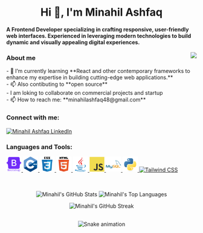 <h1 align="center">Hi 👋, I'm Minahil Ashfaq</h1>
<h4 align="left">A Frontend Developer specializing in crafting responsive, user-friendly web interfaces. Experienced in leveraging modern technologies to build dynamic and visually appealing digital experiences.</h4>

<img align="right" height="150" src="https://www.flaticon.com/free-sticker/binary-code_11920708?term=tech&page=2&position=20&origin=search&related_id=11920708
" />

###
<h3>About me</h3>
- 🌱 I’m currently learning **React and other contemporary frameworks to enhance my expertise in building cutting-edge web applications.** <br>
- 📫 Also contibuting to **open source** <br>
- I am loking to collaborate on commercial projects and startup <br>
- 📫 How to reach me: **minahilashfaq48@gmail.com**

<h3 align="left">Connect with me:</h3>
<p align="left">
    <a href="https://www.linkedin.com/in/minahil-ashfaq-781011272/" target="_blank">
        <img align="center" src="https://raw.githubusercontent.com/rahuldkjain/github-profile-readme-generator/master/src/images/icons/Social/linked-in-alt.svg" alt="Minahil Ashfaq LinkedIn" height="30" width="40" />
    </a>
</p>

<h3 align="left">Languages and Tools:</h3>
<p align="left">
    <a href="https://getbootstrap.com" target="_blank" rel="noreferrer">
        <img src="https://raw.githubusercontent.com/devicons/devicon/master/icons/bootstrap/bootstrap-plain-wordmark.svg" alt="Bootstrap" width="40" height="40" />
    </a>
    <a href="https://www.w3schools.com/cpp/" target="_blank" rel="noreferrer">
        <img src="https://raw.githubusercontent.com/devicons/devicon/master/icons/cplusplus/cplusplus-original.svg" alt="C++" width="40" height="40" />
    </a>
    <a href="https://www.w3schools.com/css/" target="_blank" rel="noreferrer">
        <img src="https://raw.githubusercontent.com/devicons/devicon/master/icons/css3/css3-original-wordmark.svg" alt="CSS3" width="40" height="40" />
    </a>
    <a href="https://www.w3.org/html/" target="_blank" rel="noreferrer">
        <img src="https://raw.githubusercontent.com/devicons/devicon/master/icons/html5/html5-original-wordmark.svg" alt="HTML5" width="40" height="40" />
    </a>
    <a href="https://www.java.com" target="_blank" rel="noreferrer">
        <img src="https://raw.githubusercontent.com/devicons/devicon/master/icons/java/java-original.svg" alt="Java" width="40" height="40" />
    </a>
    <a href="https://developer.mozilla.org/en-US/docs/Web/JavaScript" target="_blank" rel="noreferrer">
        <img src="https://raw.githubusercontent.com/devicons/devicon/master/icons/javascript/javascript-original.svg" alt="JavaScript" width="40" height="40" />
    </a>
    <a href="https://www.mysql.com/" target="_blank" rel="noreferrer">
        <img src="https://raw.githubusercontent.com/devicons/devicon/master/icons/mysql/mysql-original-wordmark.svg" alt="MySQL" width="40" height="40" />
    </a>
    <a href="https://www.python.org" target="_blank" rel="noreferrer">
        <img src="https://raw.githubusercontent.com/devicons/devicon/master/icons/python/python-original.svg" alt="Python" width="40" height="40" />
    </a>
    <a href="https://tailwindcss.com/" target="_blank" rel="noreferrer">
        <img src="https://www.vectorlogo.zone/logos/tailwindcss/tailwindcss-icon.svg" alt="Tailwind CSS" width="40" height="40" />
    </a>
</p>
<br><br>
<div align="center">
    <img src="https://github-readme-stats.vercel.app/api?username=minahil48&hide_title=false&hide_rank=false&show_icons=true&include_all_commits=true&count_private=true&disable_animations=false&theme=dracula&locale=en&hide_border=false" height="150" alt="Minahil's GitHub Stats" />
    <img src="https://github-readme-stats.vercel.app/api/top-langs?username=minahil48&locale=en&hide_title=false&layout=compact&card_width=320&langs_count=5&theme=dracula&hide_border=false" height="150" alt="Minahil's Top Languages" />
</div>

<p align="center">
    <img src="https://github-readme-streak-stats.herokuapp.com/?user=minahil48&theme=dracula&hide_border=false" alt="Minahil's GitHub Streak" />
</p>

<br clear="both">

<div align="center">
    <img src="https://raw.githubusercontent.com/Minahil48/Minahil48/output/snake.svg" alt="Snake animation" />
</div>
